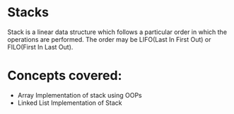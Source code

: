 # Stacks
Stack is a linear data structure which follows a particular order in which the operations are performed. The order may be LIFO(Last In First Out) or FILO(First In Last Out).

# Concepts covered:
- Array Implementation of stack using OOPs
- Linked List Implementation of Stack
